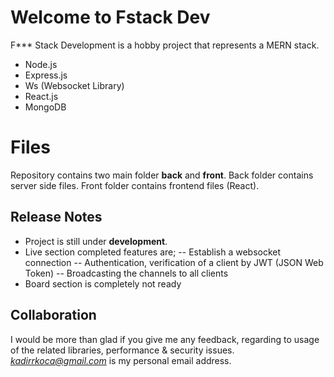 # Welcome to Fstack Dev

F*** Stack Development is a hobby project that represents a MERN stack.

 - Node.js
 - Express.js
 - Ws (Websocket Library)
 - React.js
 - MongoDB

# Files

Repository contains two main folder **back** and **front**. Back folder contains server side files. Front folder contains frontend files (React).

## Release Notes

 - Project is still under **development**.
 - Live section completed features are;
 -- Establish a websocket connection
 -- Authentication, verification of a client by JWT (JSON Web Token)
 -- Broadcasting the channels to all clients
 - Board section is completely not ready

## Collaboration

I would be more than glad if you give me any feedback, regarding to usage of the related libraries, performance & security issues. *kadirrkoca@gmail.com* is my personal email address.
